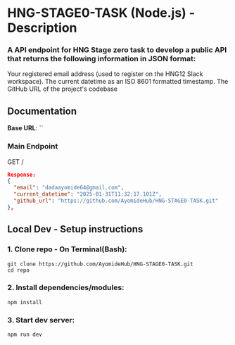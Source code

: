 # HNG-STAGE0-TASK (Node.js) - Description

### A API endpoint for HNG Stage zero task to develop a public API that returns the following information in JSON format:
Your registered email address (used to register on the HNG12 Slack workspace).
The current datetime as an ISO 8601 formatted timestamp.
The GitHub URL of the project's codebase

## Documentation

**Base URL**: ``

### Main Endpoint
GET /
```json
Response:
{
  "email": "dadaayomide64@gmail.com",
  "current_datetime": "2025-01-31T11:32:17.101Z",
  "github_url": "https://github.com/AyomideHub/HNG-STAGE0-TASK.git"
},

```


## Local Dev - Setup instructions

### 1. Clone repo - On Terminal(Bash):

```
git clone https://github.com/AyomideHub/HNG-STAGE0-TASK.git
cd repo
```
### 2. Install dependencies/modules:
```
npm install
```

### 3. Start dev server:
```
npm run dev
```